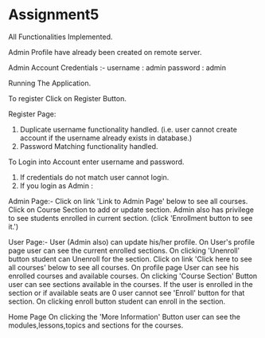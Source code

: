 # Assignment5

All Functionalities Implemented.

Admin Profile have already been created on remote server.

Admin Account Credentials :-
username : admin
password : admin

Running The Application.

To register Click on Register Button.

Register Page: 
1) Duplicate username functionality handled. (i.e. user cannot create account if the username already exists in database.)
2) Password Matching functionality handled.

To Login into Account enter username and password.
1) If credentials do not match user cannot login.
2) If you login as Admin :

Admin Page:-
Click on link 'Link to Admin Page' below to see all courses.
Click on Course Section to add or update section.
Admin also has privilege to see students enrolled in current section. (click 'Enrollment button to see it.')  

User Page:-
User (Admin also) can update his/her profile.
On User's profile page user can see the current enrolled sections. On clicking 'Unenroll' button student can Unenroll for the section.
Click on link 'Click here to see all courses' below to see all courses.
On profile page User can see his enrolled courses and available courses.
On clicking 'Course Section' Button user can see sections available in the courses.
If the user is enrolled in the section or if available seats are 0 user cannot see 'Enroll' button for that section.
On clicking enroll button student can enroll in the section. 


Home Page
On clicking the 'More Information' Button user can see the modules,lessons,topics and sections for the courses.

